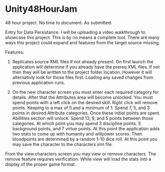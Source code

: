 # Unity48HourJam
48 hour project. No time to document. As submitted.

Entry for Data Persistance. I will be uploading a video walkthrough to showcase this project. This is by no means a complete tool. There are many ways this project could expand and features from the target source missing. 

Features:

1. Replicates source XML files if not already present. On first launch the application will determine if you already have the prereq XML files. If not then they will be written to the project folder location. However it will alternativly look for those files first. Loading any saved changes from previous application runs.

2. On the new character screen you must enter each required catagory for details. After that the Attributes area will become unlocked. You must spend points with a left click on the desired skill. Right click will remove points. Keeping to a max of 5 and a minimum of 1. Spend 7, 5, and 3 points in desired Attribute categories. Once these initial points are spent. Abillities section will unlock.
Spend 13, 9, and 5 points between those categories. At which point you may spend 3 discipline points. 5 background points, and 7 virtue points. At this point the application adds two stats to come up with humanity and willpower scores. Then bloodpoints are determined by a random 1-10 dice roll. At this point you may save the character to the characters xml file.

From the view characters screen you may view or remove characters. The remove feature requires verification. While view will load the stats into a display of the proper game format.
